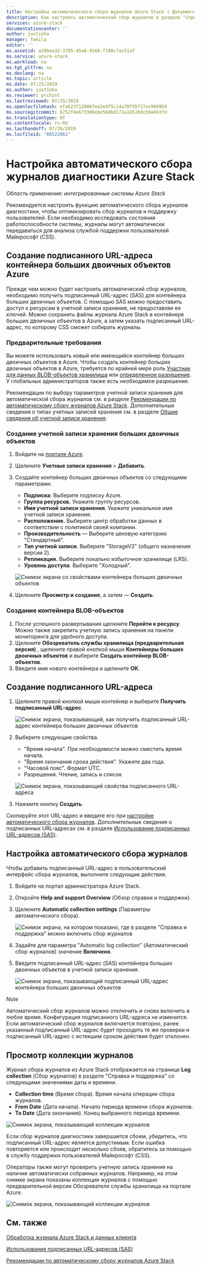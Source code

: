 ```yaml
---
title: Настройка автоматического сбора журналов Azure Stack | Документация Майкрософт
description: Как настроить автоматической сбор журналов в разделе "Справка и поддержка" в Azure Stack.
services: azure-stack
documentationcenter: ''
author: justinha
manager: femila
editor: ''
ms.assetid: a20bea32-3705-45e8-9168-f198cfac51af
ms.service: azure-stack
ms.workload: na
ms.tgt_pltfrm: na
ms.devlang: na
ms.topic: article
ms.date: 07/25/2019
ms.author: justinha
ms.reviewer: prchint
ms.lastreviewed: 07/25/2019
ms.openlocfilehash: efab23f12086fee2e4f5c14a70f95717ac9669b9
ms.sourcegitcommit: b752f4e6733d9ebe56dbd171a14528dcb9a693fd
ms.translationtype: HT
ms.contentlocale: ru-RU
ms.lasthandoff: 07/26/2019
ms.locfileid: "68522061"
---
```

# <a name="configure-automatic-azure-stack-diagnostic-log-collection"></a>Настройка автоматического сбора журналов диагностики Azure Stack

*Область применения: интегрированные системы Azure Stack*

Рекомендуется настроить функцию автоматического сбора журналов диагностики, чтобы оптимизировать сбор журналов и поддержку пользователей. Если необходимо исследовать состояния работоспособности системы, журналы могут автоматически передаваться для анализа службой поддержки пользователей Майкрософт (CSS). 

## <a name="create-an-azure-blob-container-sas-url"></a>Создание подписанного URL-адреса контейнера больших двоичных объектов Azure 

Прежде чем можно будет настроить автоматический сбор журналов, необходимо получить подписанный URL-адрес (SAS) для контейнера больших двоичных объектов. С помощью SAS можно предоставить доступ к ресурсам в учетной записи хранения, не предоставляя ее ключей. Можно сохранить файлы журнала Azure Stack в контейнере больших двоичных объектов в Azure, а затем указать подписанный URL-адрес, по которому CSS сможет собирать журналы. 

### <a name="prerequisites"></a>Предварительные требования

Вы можете использовать новый или имеющийся контейнер больших двоичных объектов в Azure. Чтобы создать контейнер больших двоичных объектов в Azure, требуется по крайней мере роль [Участник для данных BLOB-объектов хранилища](https://docs.microsoft.com/azure/role-based-access-control/built-in-roles#storage-blob-data-contributor) или [определенное разрешение](https://docs.microsoft.com/rest/api/storageservices/authenticate-with-azure-active-directory#permissions-for-calling-blob-and-queue-data-operations). У глобальных администраторов также есть необходимое разрешение. 

Рекомендации по выбору параметров учетной записи хранения для автоматической сбора журналов см. в разделе [Рекомендации по автоматическому сбору журналов Azure Stack](azure-stack-best-practices-automatic-diagnostic-log-collection.md). Дополнительные сведения о типах учетных записей хранения см. в разделе [Общие сведения об учетной записи хранения](https://docs.microsoft.com/azure/storage/common/storage-account-overview).

### <a name="create-a-blob-storage-account"></a>Создание учетной записи хранения больших двоичных объектов
 
1. Войдите на [портале Azure](https://portal.azure.com).
1. Щелкните **Учетные записи хранения** > **Добавить**. 
1. Создайте контейнер больших двоичных объектов со следующими параметрами.
   - **Подписка**: Выберите подписку Azure.
   - **Группа ресурсов.** Укажите группу ресурсов.
   - **Имя учетной записи хранения**. Укажите уникальное имя учетной записи хранения.
   - **Расположение.** Выберите центр обработки данных в соответствии с политикой своей компании.
   - **Производительность** — Выберите ценовую категорию "Стандартный".
   - **Тип учетной записи**. Выберите "StorageV2" (общего назначения версии 2). 
   - **Репликация.** Выберите локально избыточное хранилище (LRS).
   - **Уровень доступа**. Выберите "Холодный".

   ![Снимок экрана со свойствами контейнера больших двоичных объектов](media/azure-stack-automatic-log-collection/azure-stack-log-collection-create-storage-account.png)

1. Щелкните **Просмотр и создание**, а затем — **Создать**.  

### <a name="create-a-blob-container"></a>Создание контейнера BLOB-объектов 

1. После успешного развертывания щелкните **Перейти к ресурсу**. Можно также закрепить учетную запись хранения на панели мониторинга для удобного доступа. 
1. Щелкните **Обозреватель службы хранилища (предварительная версия)** , щелкните правой кнопкой мыши **Контейнеры больших двоичных объектов** и выберите **Создать контейнер BLOB-объектов**. 
1. Введите имя нового контейнера и щелкните **ОК**.

## <a name="create-a-sas-url"></a>Создание подписанного URL-адреса

1. Щелкните правой кнопкой мыши контейнер и выберите **Получить подписанный URL-адрес**. 
   
   ![Снимок экрана, показывающий, как получить подписанный URL-адрес контейнера больших двоичных объектов](media/azure-stack-automatic-log-collection/get-sas.png)

1. Выберите следующие свойства.
   - "Время начала". При необходимости можно сместить время начала. 
   - "Время окончания срока действия". Укажите два года.
   - "Часовой пояс". Формат UTC.
   - Разрешения. Чтение, запись и список

   ![Снимок экрана, показывающий свойства подписанного URL-адреса](media/azure-stack-automatic-log-collection/sas-properties.png) 

1. Нажмите кнопку **Создать**.  

Скопируйте этот URL-адрес и введите его при [настройке автоматического сбора журналов](azure-stack-configure-automatic-diagnostic-log-collection.md). Дополнительные сведения о подписанных URL-адресах см. в разделе [Использование подписанных URL-адресов (SAS)](https://docs.microsoft.com/azure/storage/common/storage-dotnet-shared-access-signature-part-1). 


## <a name="steps-to-configure-automatic-log-collection"></a>Настройка автоматического сбора журналов

Чтобы добавить подписанный URL-адрес в пользовательский интерфейс сбора журналов, выполните следующие действия. 

1. Войдите на портал администратора Azure Stack.
1. Откройте **Help and support Overview** (Обзор справки и поддержки).
1. Щелкните **Automatic collection settings** (Параметры автоматического сбора).

   ![Снимок экрана, на котором показано, где в разделе "Справка и поддержка" можно включить сбор журналов](media/azure-stack-automatic-log-collection/azure-stack-automatic-log-collection.png)

1. Задайте для параметра "Automatic log collection" (Автоматический сбор журналов) значение **Включено**.
1. Введите подписанный URL-адрес (SAS) контейнера больших двоичных объектов в учетной записи хранения.

   ![Снимок экрана, показывающий подписанный URL-адрес контейнера больших двоичных объектов](media/azure-stack-automatic-log-collection/azure-stack-enable-automatic-log-collection.png)

>[!NOTE]
>Автоматический сбор журналов можно отключить и снова включить в любое время. Конфигурация подписанного URL-адреса не изменится. Если автоматический сбор журналов включается повторно, ранее указанный подписанный URL-адрес будет проходить те же проверки и подписанный URL-адрес с истекшим сроком действия будет отклонен. 


## <a name="view-log-collection"></a>Просмотр коллекции журналов

Журнал сбора журналов из Azure Stack отображается на странице **Log collection** (Сбор журналов) в разделе "Справка и поддержка" со следующими значениями даты и времени.

- **Collection time** (Время сбора). Время начала операции сбора журналов. 
- **From Date** (Дата начала). Начало периода времени сбора журналов.
- **To Date** (Дата окончания). Конец выбранного периода времени.

![Снимок экрана, показывающий коллекции журналов](media/azure-stack-automatic-log-collection/azure-stack-log-collection.png)

Если сбор журналов диагностики завершается сбоем, убедитесь, что подписанный URL-адрес является допустимым. Если ошибка повторяется или происходит несколько сбоев, обратитесь за помощью в службу поддержки пользователей Майкрософт (CSS). 

Операторы также могут проверить учетную запись хранения на наличие автоматически собранных журналов. Например, на этом снимке экрана показаны коллекции журналов с помощью предварительной версии Обозревателя службы хранилища на портале Azure.

![Снимок экрана, показывающий коллекции журналов](media/azure-stack-automatic-log-collection/check-storage-account.png)


## <a name="see-also"></a>См. также

[Обработка журнала Azure Stack и данных клиента](https://docs.microsoft.com/azure-stack/operator/azure-stack-data-collection)

[Использование подписанных URL-адресов (SAS)](https://docs.microsoft.com/azure/storage/common/storage-dotnet-shared-access-signature-part-1)

[Рекомендации по автоматическому сбору журналов Azure Stack](azure-stack-best-practices-automatic-diagnostic-log-collection.md)





